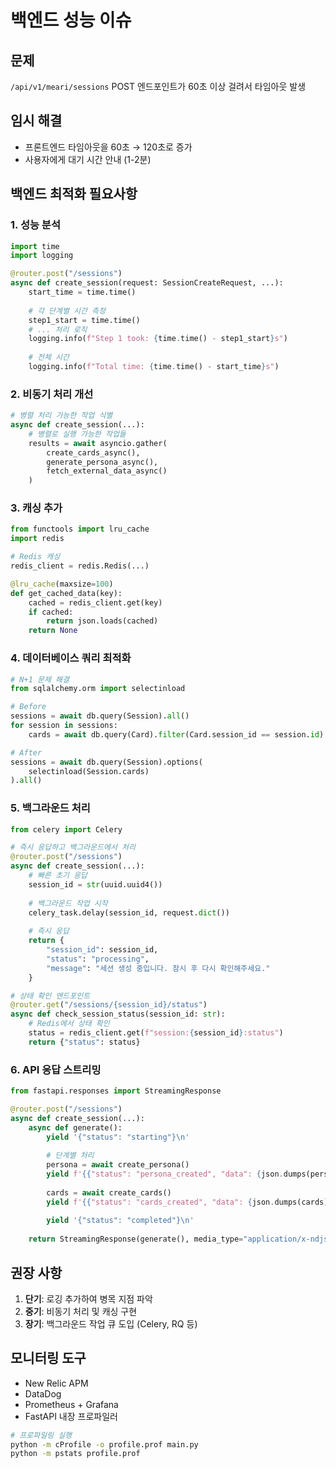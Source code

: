# 백엔드 성능 이슈

## 문제
`/api/v1/meari/sessions` POST 엔드포인트가 60초 이상 걸려서 타임아웃 발생

## 임시 해결
- 프론트엔드 타임아웃을 60초 → 120초로 증가
- 사용자에게 대기 시간 안내 (1-2분)

## 백엔드 최적화 필요사항

### 1. 성능 분석
```python
import time
import logging

@router.post("/sessions")
async def create_session(request: SessionCreateRequest, ...):
    start_time = time.time()
    
    # 각 단계별 시간 측정
    step1_start = time.time()
    # ... 처리 로직
    logging.info(f"Step 1 took: {time.time() - step1_start}s")
    
    # 전체 시간
    logging.info(f"Total time: {time.time() - start_time}s")
```

### 2. 비동기 처리 개선
```python
# 병렬 처리 가능한 작업 식별
async def create_session(...):
    # 병렬로 실행 가능한 작업들
    results = await asyncio.gather(
        create_cards_async(),
        generate_persona_async(),
        fetch_external_data_async()
    )
```

### 3. 캐싱 추가
```python
from functools import lru_cache
import redis

# Redis 캐싱
redis_client = redis.Redis(...)

@lru_cache(maxsize=100)
def get_cached_data(key):
    cached = redis_client.get(key)
    if cached:
        return json.loads(cached)
    return None
```

### 4. 데이터베이스 쿼리 최적화
```python
# N+1 문제 해결
from sqlalchemy.orm import selectinload

# Before
sessions = await db.query(Session).all()
for session in sessions:
    cards = await db.query(Card).filter(Card.session_id == session.id).all()

# After
sessions = await db.query(Session).options(
    selectinload(Session.cards)
).all()
```

### 5. 백그라운드 처리
```python
from celery import Celery

# 즉시 응답하고 백그라운드에서 처리
@router.post("/sessions")
async def create_session(...):
    # 빠른 초기 응답
    session_id = str(uuid.uuid4())
    
    # 백그라운드 작업 시작
    celery_task.delay(session_id, request.dict())
    
    # 즉시 응답
    return {
        "session_id": session_id,
        "status": "processing",
        "message": "세션 생성 중입니다. 잠시 후 다시 확인해주세요."
    }

# 상태 확인 엔드포인트
@router.get("/sessions/{session_id}/status")
async def check_session_status(session_id: str):
    # Redis에서 상태 확인
    status = redis_client.get(f"session:{session_id}:status")
    return {"status": status}
```

### 6. API 응답 스트리밍
```python
from fastapi.responses import StreamingResponse

@router.post("/sessions")
async def create_session(...):
    async def generate():
        yield '{"status": "starting"}\n'
        
        # 단계별 처리
        persona = await create_persona()
        yield f'{{"status": "persona_created", "data": {json.dumps(persona)}}}\n'
        
        cards = await create_cards()
        yield f'{{"status": "cards_created", "data": {json.dumps(cards)}}}\n'
        
        yield '{"status": "completed"}\n'
    
    return StreamingResponse(generate(), media_type="application/x-ndjson")
```

## 권장 사항
1. **단기**: 로깅 추가하여 병목 지점 파악
2. **중기**: 비동기 처리 및 캐싱 구현
3. **장기**: 백그라운드 작업 큐 도입 (Celery, RQ 등)

## 모니터링 도구
- New Relic APM
- DataDog
- Prometheus + Grafana
- FastAPI 내장 프로파일러

```bash
# 프로파일링 실행
python -m cProfile -o profile.prof main.py
python -m pstats profile.prof
```